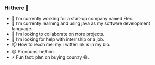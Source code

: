 ### Hi there 👋

- 🔭 I’m currently working for a start-up company named Flex.
- 🌱 I’m currently learning and using java as my software development language.
- 👯 I’m looking to collaborate on more projects.
- 🤔 I’m looking for help with internship or a job.
- 📫 How to reach me: my Twitter link is in my bio.
- 😄 Pronouns: he/him.
- ⚡ Fun fact: plan on buying country 😄.
